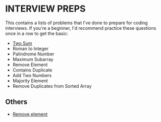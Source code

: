 # INTERVIEW PREPS

This contains a lists of problems that I've done to prepare for coding interviews. If you're a beginner, I'd recommend practice these questions once in a row to get the basic:

- [Two Sum](./two-sum.md)
- Roman to Integer
- Palindrome Number
- Maximum Subarray
- Remove Element
- Contains Duplicate
- Add Two Numbers
- Majority Element
- Remove Duplicates from Sorted Array

## Others
- [Remove element](./remove-element.md)
